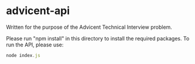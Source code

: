 # advicent-api
Written for the purpose of the Advicent Technical Interview problem.

Please run "npm install" in this directory to install the required packages.
To run the API, please use:
```javascript
node index.js
```